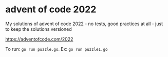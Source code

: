 # advent of code 2022
My solutions of advent of code 2022 - no tests, good practices at all - just to keep the solutions versioned

https://adventofcode.com/2022

To run: `go run puzzle.go`. Ex: `go run puzzle1.go`